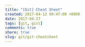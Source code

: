 ```yaml
---
title: "[Git] Cheat Sheet"
created: 2017-04-12 09:47:00 +0900
date: 2017-04-27
tags: [git, gist]
comments: true
share: true
slug: git/git-cheatsheet
---
```


<script src="https://gist.github.com/qvil/89be0b79e63da6bc7f7f5069268ef1a6.js"></script>

